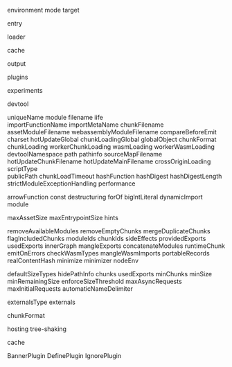 environment
    mode 
    target

entry

loader

cache

output

plugins

experiments

devtool


uniqueName
module
filename
iife    
importFunctionName
importMetaName
chunkFilename
assetModuleFilename
webassemblyModuleFilename
compareBeforeEmit
charset
hotUpdateGlobal
chunkLoadingGlobal
globalObject
chunkFormat
chunkLoading
workerChunkLoading
wasmLoading
workerWasmLoading
devtoolNamespace
path
pathinfo
sourceMapFilename
hotUpdateChunkFilename
hotUpdateMainFilename
crossOriginLoading
scriptType  
publicPath
chunkLoadTimeout
hashFunction
hashDigest
hashDigestLength
strictModuleExceptionHandling
performance


arrowFunction
const
destructuring
forOf
bigIntLiteral
dynamicImport
module

maxAssetSize
maxEntrypointSize
hints

removeAvailableModules
removeEmptyChunks
mergeDuplicateChunks
flagIncludedChunks
moduleIds
chunkIds
sideEffects
providedExports
usedExports
innerGraph
mangleExports
concatenateModules
runtimeChunk
emitOnErrors
checkWasmTypes
mangleWasmImports
portableRecords
realContentHash
minimize
minimizer
nodeEnv

defaultSizeTypes
hidePathInfo
chunks
usedExports
minChunks
minSize
minRemainingSize
enforceSizeThreshold
maxAsyncRequests
maxInitialRequests
automaticNameDelimiter




externalsType
externals

chunkFormat



hosting
tree-shaking

cache

BannerPlugin
DefinePlugin
IgnorePlugin
